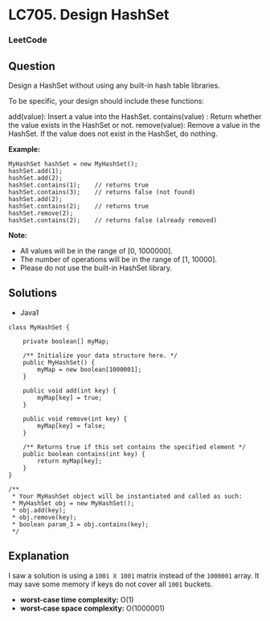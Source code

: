 # LC705. Design HashSet

### LeetCode

## Question

Design a HashSet without using any built-in hash table libraries.

To be specific, your design should include these functions:

add(value): Insert a value into the HashSet. 
contains(value) : Return whether the value exists in the HashSet or not.
remove(value): Remove a value in the HashSet. If the value does not exist in the HashSet, do nothing.

**Example:**
```
MyHashSet hashSet = new MyHashSet();
hashSet.add(1);         
hashSet.add(2);         
hashSet.contains(1);    // returns true
hashSet.contains(3);    // returns false (not found)
hashSet.add(2);          
hashSet.contains(2);    // returns true
hashSet.remove(2);          
hashSet.contains(2);    // returns false (already removed)
```

**Note:**

* All values will be in the range of [0, 1000000].
* The number of operations will be in the range of [1, 10000].
* Please do not use the built-in HashSet library.

## Solutions

* Java1
```
class MyHashSet {

    private boolean[] myMap;
    
    /** Initialize your data structure here. */
    public MyHashSet() {
        myMap = new boolean[1000001];
    }
    
    public void add(int key) {
        myMap[key] = true;
    }
    
    public void remove(int key) {
        myMap[key] = false;
    }
    
    /** Returns true if this set contains the specified element */
    public boolean contains(int key) {
        return myMap[key];
    }
}

/**
 * Your MyHashSet object will be instantiated and called as such:
 * MyHashSet obj = new MyHashSet();
 * obj.add(key);
 * obj.remove(key);
 * boolean param_3 = obj.contains(key);
 */
```

## Explanation

I saw a solution is using a `1001 X 1001` matrix instead of the `1000001` array. It may save some memory if keys do not cover all `1001` buckets.

* **worst-case time complexity:** O(1)
* **worst-case space complexity:** O(1000001)
